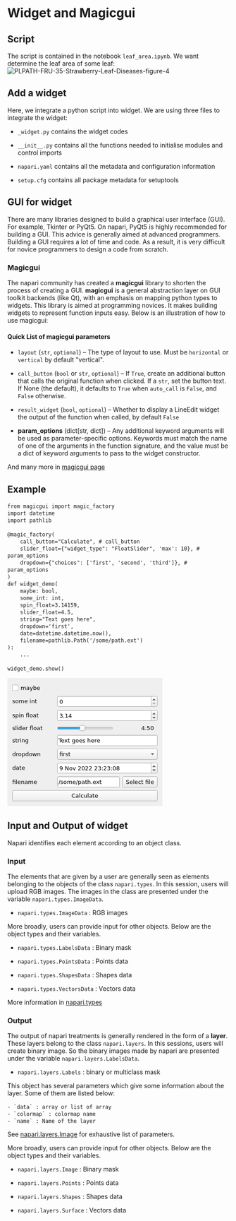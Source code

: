 # Widget and Magicgui

## Script

The script is contained in the notebook `leaf_area.ipynb`. We want determine the leaf area of some leaf:
![PLPATH-FRU-35-Strawberry-Leaf-Diseases-figure-4](https://github.com/hereariim/IPPN_napari/assets/93375163/f8833fb2-9b1e-4518-83f3-db23eafd5dac)

## Add a widget

Here, we integrate a python script into widget. We are using three files to integrate the widget:

- `_widget.py` contains the widget codes

- `__init__.py` contains all the functions needed to initialise modules and control imports

- `napari.yaml` contains all the metadata and configuration information

- `setup.cfg` contains all package metadata for setuptools

## GUI for widget

There are many libraries designed to build a graphical user interface (GUI). For example, Tkinter or PyQt5. On napari, PyQt5 is highly recommended for building a GUI. This advice is generally aimed at advanced programmers. Building a GUI requires a lot of time and code. As a result, it is very difficult for novice programmers to design a code from scratch.

### Magicgui

The napari community has created a **magicgui** library to shorten the process of creating a GUI. **magicgui** is a general abstraction layer on GUI toolkit backends (like Qt), with an emphasis on mapping python types to widgets. This library is aimed at programming novices. It makes building widgets to represent function inputs easy. Below is an illustration of how to use magicgui:

#### Quick List of magicgui parameters

- `layout` (`str`, `optional`) – The type of layout to use. Must be `horizontal` or `vertical` by default "vertical".

- `call_button` (`bool` or `str`, `optional`) – If `True`, create an additional button that calls the original function when clicked. If a `str`, set the button text. If None (the default), it defaults to `True` when `auto_call` is `False`, and `False` otherwise.

- `result_widget` (`bool`, `optional`) – Whether to display a LineEdit widget the output of the function when called, by default `False`

- **param_options** (dict[str, dict]) – Any additional keyword arguments will be used as parameter-specific options. Keywords must match the name of one of the arguments in the function signature, and the value must be a dict of keyword arguments to pass to the widget constructor.

And many more in [magicgui page](https://pyapp-kit.github.io/magicgui/api/magic_factory/)

## Example

```
from magicgui import magic_factory
import datetime
import pathlib

@magic_factory(
    call_button="Calculate", # call_button
    slider_float={"widget_type": "FloatSlider", 'max': 10}, # param_options
    dropdown={"choices": ['first', 'second', 'third']}, # param_options
)
def widget_demo(
    maybe: bool,
    some_int: int,
    spin_float=3.14159,
    slider_float=4.5,
    string="Text goes here",
    dropdown='first',
    date=datetime.datetime.now(),
    filename=pathlib.Path('/some/path.ext')
):
    ...

widget_demo.show()
```

![Alt text](credit-image/7586a2670f0eb26111339c8f0fe6f8c4651ee9a9f444584181967deeb4301c80.png)

## Input and Output of widget

Napari identifies each element according to an object class.

### Input

The elements that are given by a user are generally seen as elements belonging to the objects of the class `napari.types`. In this session, users will upload RGB images. The images in the class are presented under the variable `napari.types.ImageData`.

- `napari.types.ImageData` : RGB images

More broadly, users can provide input for other objects. Below are the object types and their variables.

- `napari.types.LabelsData` : Binary mask

- `napari.types.PointsData` : Points data

- `napari.types.ShapesData` : Shapes data

- `napari.types.VectorsData` : Vectors data

More information in [napari.types](https://napari.org/stable/api/napari.types.html)

### Output

The output of napari treatments is generally rendered in the form of a **layer**. These layers belong to the class `napari.layers`. In this sessions, users will create binary image. So the binary images made by napari are presented under the variable `napari.layers.LabelsData`.

- `napari.layers.Labels` : binary or multiclass mask

This object has several parameters which give some information about the layer. Some of them are listed below:

    - `data` : array or list of array
    - `colormap` : colormap name
    - `name` : Name of the layer

See [napari.layers.Image](https://napari.org/stable/api/napari.layers.Image.html#napari.layers.Image) for exhaustive list of parameters.

More broadly, users can provide input for other objects. Below are the object types and their variables.

- `napari.layers.Image` : Binary mask

- `napari.layers.Points` : Points data

- `napari.layers.Shapes` : Shapes data

- `napari.layers.Surface` : Vectors data
